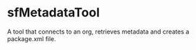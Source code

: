 # sfMetadataTool

A tool that connects to an org, retrieves metadata and creates a package.xml file.
